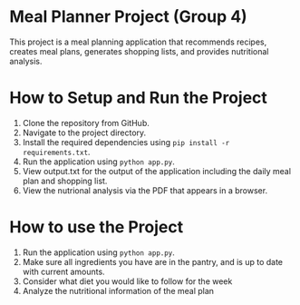 # Meal Planner Project (Group 4)

This project is a meal planning application that recommends recipes,
creates meal plans, generates shopping lists, and provides nutritional
analysis.

# How to Setup and Run the Project

1. Clone the repository from GitHub.
2. Navigate to the project directory.
3. Install the required dependencies using `pip install -r requirements.txt`.
4. Run the application using `python app.py`.
5. View output.txt for the output of the application including the daily meal plan and shopping list.
6. View the nutrional analysis via the PDF that appears in a browser.

# How to use the Project
1. Run the application using `python app.py`.
2. Make sure all ingredients you have are in the pantry, and is up to date with current amounts.
3. Consider what diet you would like to follow for the week
4. Analyze the nutritional information of the meal plan

